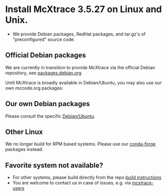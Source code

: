# Install McXtrace 3.5.27 on Linux and Unix.

* We provide Debian packages, RedHat packages, and tar.gz's of "preconfigured" source code.

## Official Debian packages
We are currently in transition to provide McXtrace via the official Debian repository, see [packages.debian.org](https://packages.debian.org/search?keywords=mcxtrace&searchon=names&suite=all&section=all)

Until McXtrace is broadly available in Debian/Ubuntu, you may also use our own mccode.org packages:

## Our own Debian packages
Please consult the specific [Debian/Ubuntu](debian/README.md).

## Other Linux
We no longer build for RPM based systems. Please use our [conda-forge](../conda/README.md) packages instead.

## Favorite system not available?
* For other systems, please build directly from the repo [build instructions](https://github.com/mccode-dev/McCode/wiki/Building-McXtrace-McXtrace)
 * You are welcome to contact us in case of issues, e.g. via [mcxtrace-users](mailto:mcxtrace-users@mcxtrace.org)
